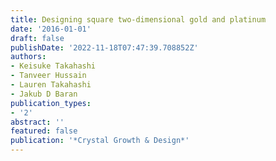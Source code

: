 ```yaml
---
title: Designing square two-dimensional gold and platinum
date: '2016-01-01'
draft: false
publishDate: '2022-11-18T07:47:39.708852Z'
authors:
- Keisuke Takahashi
- Tanveer Hussain
- Lauren Takahashi
- Jakub D Baran
publication_types:
- '2'
abstract: ''
featured: false
publication: '*Crystal Growth & Design*'
---
```



